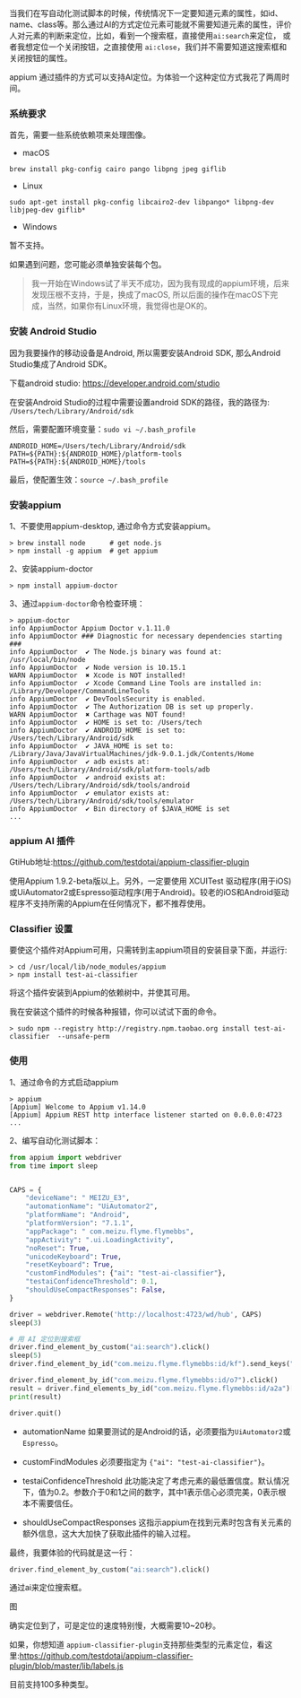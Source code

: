 
当我们在写自动化测试脚本的时候，传统情况下一定要知道元素的属性，如id、name、class等。那么通过AI的方式定位元素可能就不需要知道元素的属性，评价人对元素的判断来定位，比如，看到一个搜索框，直接使用```ai:search```来定位， 或者我想定位一个关闭按钮，之直接使用 ```ai:close```，我们并不需要知道这搜索框和关闭按钮的属性。

appium 通过插件的方式可以支持AI定位。为体验一个这种定位方式我花了两周时间。

### 系统要求

首先，需要一些系统依赖项来处理图像。

* macOS

```shell
brew install pkg-config cairo pango libpng jpeg giflib
```

* Linux

```shell
sudo apt-get install pkg-config libcairo2-dev libpango* libpng-dev libjpeg-dev giflib*
```

* Windows

暂不支持。

如果遇到问题，您可能必须单独安装每个包。

> 我一开始在Windows试了半天不成功，因为我有现成的appium环境，后来发现压根不支持，于是，换成了macOS, 所以后面的操作在macOS下完成，当然，如果你有Linux环境，我觉得也是OK的。

### 安装 Android Studio

因为我要操作的移动设备是Android, 所以需要安装Android SDK, 那么Android Studio集成了Android SDK。

下载android studio: https://developer.android.com/studio

在安装Android Studio的过程中需要设置android SDK的路径，我的路径为:
```/Users/tech/Library/Android/sdk```

然后，需要配置环境变量：```sudo vi ~/.bash_profile```

```shell
ANDROID_HOME=/Users/tech/Library/Android/sdk
PATH=${PATH}:${ANDROID_HOME}/platform-tools
PATH=${PATH}:${ANDROID_HOME}/tools
```

最后，使配置生效：```source ~/.bash_profile```

### 安装appium

1、不要使用appium-desktop, 通过命令方式安装appium。

```shell
> brew install node      # get node.js
> npm install -g appium  # get appium
```

2、安装appium-doctor

```shell
> npm install appium-doctor
```

3、通过```appium-doctor```命令检查环境：

```shell
> appium-doctor
info AppiumDoctor Appium Doctor v.1.11.0
info AppiumDoctor ### Diagnostic for necessary dependencies starting ###
info AppiumDoctor  ✔ The Node.js binary was found at: /usr/local/bin/node
info AppiumDoctor  ✔ Node version is 10.15.1
WARN AppiumDoctor  ✖ Xcode is NOT installed!
info AppiumDoctor  ✔ Xcode Command Line Tools are installed in: /Library/Developer/CommandLineTools
info AppiumDoctor  ✔ DevToolsSecurity is enabled.
info AppiumDoctor  ✔ The Authorization DB is set up properly.
WARN AppiumDoctor  ✖ Carthage was NOT found!
info AppiumDoctor  ✔ HOME is set to: /Users/tech
info AppiumDoctor  ✔ ANDROID_HOME is set to: /Users/tech/Library/Android/sdk
info AppiumDoctor  ✔ JAVA_HOME is set to: /Library/Java/JavaVirtualMachines/jdk-9.0.1.jdk/Contents/Home
info AppiumDoctor  ✔ adb exists at: /Users/tech/Library/Android/sdk/platform-tools/adb
info AppiumDoctor  ✔ android exists at: /Users/tech/Library/Android/sdk/tools/android
info AppiumDoctor  ✔ emulator exists at: /Users/tech/Library/Android/sdk/tools/emulator
info AppiumDoctor  ✔ Bin directory of $JAVA_HOME is set
...
```

### appium AI 插件

GtiHub地址:https://github.com/testdotai/appium-classifier-plugin

使用Appium 1.9.2-beta版以上。另外，一定要使用 XCUITest 驱动程序(用于iOS)或UiAutomator2或Espresso驱动程序(用于Android)。较老的iOS和Android驱动程序不支持所需的Appium在任何情况下，都不推荐使用。

### Classifier 设置

要使这个插件对Appium可用，只需转到主appium项目的安装目录下面，并运行:

```shell
> cd /usr/local/lib/node_modules/appium
> npm install test-ai-classifier
```

将这个插件安装到Appium的依赖树中，并使其可用。

我在安装这个插件的时候各种报错，你可以试试下面的命令。

```shell
> sudo npm --registry http://registry.npm.taobao.org install test-ai-classifier  --unsafe-perm
```

### 使用

1、通过命令的方式启动appium

```shell
> appium
[Appium] Welcome to Appium v1.14.0
[Appium] Appium REST http interface listener started on 0.0.0.0:4723
...
```

2、编写自动化测试脚本：

```python
from appium import webdriver
from time import sleep


CAPS = {
    "deviceName": " MEIZU_E3",
    "automationName": "UiAutomator2",
    "platformName": "Android",
    "platformVersion": "7.1.1",
    "appPackage": " com.meizu.flyme.flymebbs",
    "appActivity": ".ui.LoadingActivity",
    "noReset": True,
    "unicodeKeyboard": True,
    "resetKeyboard": True,
    "customFindModules": {"ai": "test-ai-classifier"},
    "testaiConfidenceThreshold": 0.1,
    "shouldUseCompactResponses": False,
}

driver = webdriver.Remote('http://localhost:4723/wd/hub', CAPS)
sleep(3)

# 用 AI 定位到搜索框
driver.find_element_by_custom("ai:search").click()
sleep(5)
driver.find_element_by_id("com.meizu.flyme.flymebbs:id/kf").send_keys("flyme")

driver.find_element_by_id("com.meizu.flyme.flymebbs:id/o7").click()
result = driver.find_elements_by_id("com.meizu.flyme.flymebbs:id/a2a")[0].text
print(result)

driver.quit()
```

* automationName
如果要测试的是Android的话，必须要指为```UiAutomator2```或 ```Espresso```。

* customFindModules
必须要指定为 ```{"ai": "test-ai-classifier"}```。

* testaiConfidenceThreshold
此功能决定了考虑元素的最低置信度。默认情况下，值为0.2。参数介于0和1之间的数字，其中1表示信心必须完美，0表示根本不需要信任。

* shouldUseCompactResponses
这指示appium在找到元素时包含有关元素的额外信息，这大大加快了获取此插件的输入过程。

最终，我要体验的代码就是这一行：

```python
driver.find_element_by_custom("ai:search").click()
```

通过ai来定位搜索框。

图

确实定位到了，可是定位的速度特别慢，大概需要10~20秒。

如果，你想知道 ```appium-classifier-plugin```支持那些类型的元素定位，看这里:https://github.com/testdotai/appium-classifier-plugin/blob/master/lib/labels.js

目前支持100多种类型。
